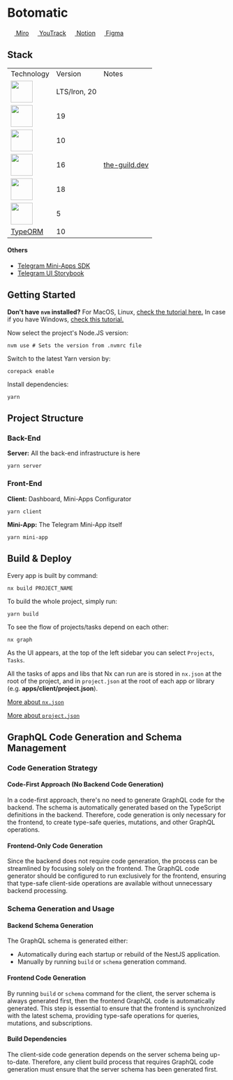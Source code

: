 # Botomatic

[<img height="16" src="https://encrypted-tbn0.gstatic.com/images?q=tbn:ANd9GcT_7QfylUbLhryd8FTo39v0uqC4mCNhlfyoXZwaT9DTfFVCF5VDq6Hjsor1d5jmPuPcFhY&usqp=CAU"> Miro](https://miro.com/app/board/uXjVKzd5qLo=/)
[<img height="16" src="https://upload.wikimedia.org/wikipedia/commons/thumb/8/8d/YouTrack_Icon.svg/2048px-YouTrack_Icon.svg.png"> YouTrack](https://botomatic.youtrack.cloud/agiles)
[<img height="16" src="https://static-00.iconduck.com/assets.00/notion-icon-256x256-g1arps9e.png"> Notion](https://www.notion.so/041abe276e704275aeecd32991a0b0fe?v=ee6e2b1f1de741d384477959ffff2c76)
[<img height="16" src="https://static-00.iconduck.com/assets.00/apps-figma-icon-2048x2048-ctjj5ab7.png"> Figma](https://www.figma.com/design/Pjo2j06BT3O0aq7e2ToQDr)

## Stack

<table>
  <tr>
    <td>Technology</td>
    <td>Version</td>
    <td>Notes</td>
  </tr>
  <tr>
    <td>
      <a href="//nodejs.org">
        <img height="50" src="https://user-images.githubusercontent.com/25181517/183568594-85e280a7-0d7e-4d1a-9028-c8c2209e073c.png" />
      </a>
    </td>
    <td>LTS/Iron, 20</td>
    <td></td>
  </tr>
  <tr>
    <td>
      <a href="//nx.dev">
        <img height="50" src="https://github.com/user-attachments/assets/10bea084-6149-4914-9b96-2fcd2ec2826d">
      </a>
    </td>
    <td>19</td>
    <td></td>
  </tr>
  <tr>
    <td>
      <a href="//nestjs.com">
        <img height="50" src="https://github.com/marwin1991/profile-technology-icons/assets/136815194/519bfaf3-c242-431e-a269-876979f05574">
      </a>
    </td>
    <td>10</td>
    <td></td>
  </tr>
  <tr>
    <td>
      <a href="//graphql.org">
        <img height="50" src="https://user-images.githubusercontent.com/25181517/192107856-aa92c8b1-b615-47c3-9141-ed0d29a90239.png">
      </a>
    </td>
    <td>16</td>
    <td>
      <a href="//the-guild.dev">the-guild.dev</a>
      <br/>
    </td>
  </tr>
  <tr>
    <td>
      <a href="//react.dev">
        <img height="50" src="https://user-images.githubusercontent.com/25181517/183897015-94a058a6-b86e-4e42-a37f-bf92061753e5.png">
      </a>
    </td>
    <td>18</td>
    <td></td>
  </tr>
  <tr>
    <td>
      <a href="//vitejs.dev">
        <img height="50" src="https://github-production-user-asset-6210df.s3.amazonaws.com/62091613/261395532-b40892ef-efb8-4b0e-a6b5-d1cfc2f3fc35.png">
      </a>
    </td>
    <td>5</td>
    <td></td>
  </tr>
  <tr>
    <td><a href="//typeorm.io">TypeORM</a></td>
    <td>10</td>
    <td></td>
  </tr>
</table>

#### Others

- [Telegram Mini-Apps SDK](https://docs.telegram-mini-apps.com/packages/telegram-apps-sdk)
- [Telegram UI Storybook](https://tgui.xelene.me)

## Getting Started

**Don't have `nvm` installed?** For MacOS, Linux, [check the tutorial here.](https://github.com/nvm-sh/nvm) In case if you have Windows, [check this tutorial.](https://github.com/coreybutler/nvm-windows)

Now select the project's Node.JS version:

```shell
nvm use # Sets the version from .nvmrc file
```

Switch to the latest Yarn version by:

```shell
corepack enable
```

Install dependencies:

```shell
yarn
```

## Project Structure

### Back-End

**Server:** All the back-end infrastructure is here

```shell
yarn server
```

### Front-End

**Client:** Dashboard, Mini-Apps Configurator

```shell
yarn client
```

**Mini-App:** The Telegram Mini-App itself

```shell
yarn mini-app
```

## Build & Deploy

Every app is built by command:

```shell
nx build PROJECT_NAME
```

To build the whole project, simply run:

```shell
yarn build
```

To see the flow of projects/tasks depend on each other:

```shell
nx graph
```

As the UI appears, at the top of the left sidebar you can select `Projects`, `Tasks`.

All the tasks of apps and libs that Nx can run are is stored in `nx.json` at the root of the project, and in `project.json` at the root of each app or library (e.g. **apps/client/project.json**).

[More about `nx.json`](https://nx.dev/reference/nx-json)

[More about `project.json`](https://nx.dev/reference/project-configuration)

## GraphQL Code Generation and Schema Management

### Code Generation Strategy

#### Code-First Approach (No Backend Code Generation)

In a code-first approach, there's no need to generate GraphQL code for the backend. The schema is automatically generated based on the TypeScript definitions in the backend. Therefore, code generation is only necessary for the frontend, to create type-safe queries, mutations, and other GraphQL operations.

#### Frontend-Only Code Generation

Since the backend does not require code generation, the process can be streamlined by focusing solely on the frontend. The GraphQL code generator should be configured to run exclusively for the frontend, ensuring that type-safe client-side operations are available without unnecessary backend processing.

### Schema Generation and Usage

#### Backend Schema Generation

The GraphQL schema is generated either:

- Automatically during each startup or rebuild of the NestJS application.
- Manually by running `build` or `schema` generation command.

#### Frontend Code Generation

By running `build` or `schema` command for the client, the server schema is always generated first, then the frontend GraphQL code is automatically generated. This step is essential to ensure that the frontend is synchronized with the latest schema, providing type-safe operations for queries, mutations, and subscriptions.

#### Build Dependencies

The client-side code generation depends on the server schema being up-to-date. Therefore, any client build process that requires GraphQL code generation must ensure that the server schema has been generated first.
